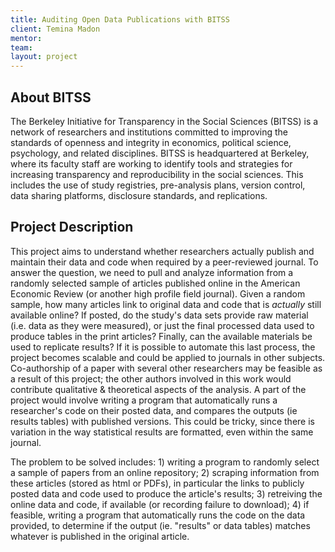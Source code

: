 ```yaml
---
title: Auditing Open Data Publications with BITSS
client: Temina Madon
mentor:
team:
layout: project
---
```

## About BITSS

The Berkeley Initiative for Transparency in the Social Sciences (BITSS) is a
network of researchers and institutions committed to improving the standards of
openness and integrity in economics, political science, psychology, and related
disciplines. BITSS is headquartered at Berkeley, where its faculty staff are
working to identify tools and strategies for increasing transparency and
reproducibility in the social sciences. This includes the use of study
registries, pre-analysis plans, version control, data sharing platforms,
disclosure standards, and replications.

## Project Description

This project aims to understand whether researchers actually publish and
maintain their data and code when required by a peer-reviewed journal. To
answer the question, we need to pull and analyze information from a randomly
selected sample of articles published online in the American Economic Review
(or another high profile field journal). Given a random sample, how many
articles link to original data and code that is *actually* still available
online? If posted, do the study's data sets provide raw material (i.e. data as
they were measured), or just the final processed data used to produce tables in
the print articles? Finally, can the available materials be used to replicate
results? If it is possible to automate this last process, the project becomes
scalable and could be applied to journals in other subjects. Co-authorship of a
paper with several other researchers may be feasible as a result of this
project; the other authors involved in this work would contribute qualitative &
theoretical aspects of the analysis. A part of the project would involve
writing a program that automatically runs a researcher's code on their posted
data, and compares the outputs (ie results tables) with published versions.
This could be tricky, since there is variation in the way statistical results
are formatted, even within the same journal.

The problem to be solved includes: 1) writing a program to randomly select a
sample of papers from an online repository; 2) scraping information from these
articles (stored as html or PDFs), in particular the links to publicly posted
data and code used to produce the article's results; 3) retreiving the online
data and code, if available (or recording failure to download); 4) if feasible,
writing a program that automatically runs the code on the data provided, to
determine if the output (ie. "results" or data tables) matches whatever is
published in the original article.
